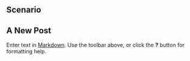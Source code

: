 
## Scenario

## A New Post

Enter text in [Markdown](http://daringfireball.net/projects/markdown/). Use the toolbar above, or click the **?** button for formatting help.
